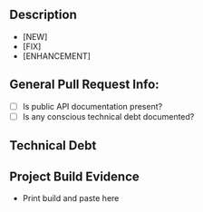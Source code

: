 ## Description

- [NEW]
- [FIX]
- [ENHANCEMENT]

## General Pull Request Info:

- [ ] Is public API documentation present?
- [ ] Is any conscious technical debt documented?

## Technical Debt

## Project Build Evidence

- Print build and paste here
